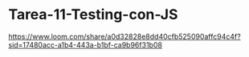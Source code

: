 # Tarea-11-Testing-con-JS
https://www.loom.com/share/a0d32828e8dd40cfb525090affc94c4f?sid=17480acc-a1b4-443a-b1bf-ca9b96f31b08
